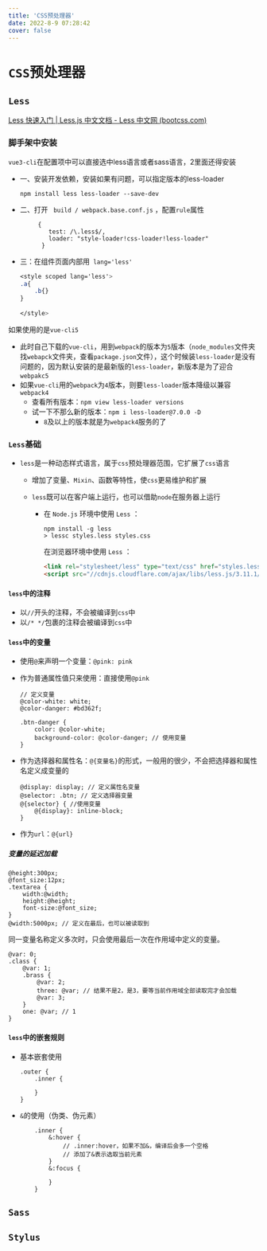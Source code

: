 ```yaml
---
title: 'CSS预处理器'
date: 2022-8-9 07:28:42
cover: false
---
```




# `CSS`预处理器

## `Less`

[Less 快速入门 | Less.js 中文文档 - Less 中文网 (bootcss.com)](https://less.bootcss.com/)

### 脚手架中安装

`vue3-cli`在配置项中可以直接选中less语言或者sass语言，2里面还得安装

- 一、安装开发依赖，安装如果有问题，可以指定版本的less-loader

  ```
  npm install less less-loader --save-dev
  ```

- 二、打开 ` build / webpack.base.conf.js` ，配置`rule`属性

  ```
       {
          test: /\.less$/,
          loader: "style-loader!css-loader!less-loader"
        }
  ```

- 三：在组件页面内部用` lang='less'`

  ```css
  <style scoped lang='less'>
  .a{
      .b{}
  }
   
  </style>
  ```



如果使用的是`vue-cli5`

- 此时自己下载的`vue-cli`，用到`webpack`的版本为`5`版本（`node_modules`文件夹找`webapck`文件夹，查看`package.json`文件），这个时候装`less-loader`是没有问题的，因为默认安装的是最新版的`less-loader`，新版本是为了迎合`webpakc5`
- 如果`vue-cli`用的`webpack`为`4`版本，则要`less-loader`版本降级以兼容`webpack4`
  - 查看所有版本：`npm view less-loader versions`
  - 试一下不那么新的版本：`npm i less-loader@7.0.0 -D` 
    - `8`及以上的版本就是为`webpack4`服务的了

### `Less`基础

- `less`是一种动态样式语言，属于`css`预处理器范围，它扩展了`css`语言

  - 增加了变量、`Mixin`、函数等特性，使`css`更易维护和扩展

  - `less`既可以在客户端上运行，也可以借助`node`在服务器上运行

    - 在 `Node.js` 环境中使用 `Less` ：

      ```
      npm install -g less
      > lessc styles.less styles.css
      ```

      在浏览器环境中使用 `Less` ：

      ```html
      <link rel="stylesheet/less" type="text/css" href="styles.less" />
      <script src="//cdnjs.cloudflare.com/ajax/libs/less.js/3.11.1/less.min.js" ></script>
      ```

#### `less`中的注释

- 以`//`开头的注释，不会被编译到`css`中
- 以`/* */`包裹的注释会被编译到`css`中

#### `less`中的变量

- 使用`@`来声明一个变量：`@pink: pink`

- 作为普通属性值只来使用：直接使用`@pink`

  ```less
  // 定义变量
  @color-white: white;
  @color-danger: #bd362f;
  
  .btn-danger {
      color: @color-white;
      background-color: @color-danger; // 使用变量
  }
  ```

- 作为选择器和属性名：`@{变量名}`的形式，一般用的很少，不会把选择器和属性名定义成变量的

  ```less
  @display: display; // 定义属性名变量
  @selector: .btn; // 定义选择器变量
  @{selector} { //使用变量
      @{display}: inline-block;
  }
  ```

- 作为`url`：`@{url}`


##### 变量的延迟加载

```less
@height:300px;
@font_size:12px;
.textarea {
	width:@width;
	height:@height;
	font-size:@font_size;
}
@width:5000px; // 定义在最后，也可以被读取到
```

同一变量名称定义多次时，只会使用最后一次在作用域中定义的变量。

```less
@var: 0;
.class {
    @var: 1;
    .brass {
        @var: 2;
        three: @var; // 结果不是2，是3，要等当前作用域全部读取完才会加载
        @var: 3;
    }
    one: @var; // 1
}
```

#### `less`中的嵌套规则

- 基本嵌套使用

  ```less
  .outer {
      .inner {
          
      }
  }
  ```

- `&`的使用（伪类、伪元素）

  ```less
      .inner {
          &:hover {
              // .inner:hover，如果不加&，编译后会多一个空格
              // 添加了&表示选取当前元素
          } 
          &:focus {
              
          }
      }
  ```
  
  





## `Sass`





## `Stylus`









































